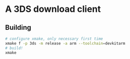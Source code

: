 # A 3DS download client

## Building

```sh
# configure xmake, only necessary first time
xmake f -p 3ds -m release -a arm --toolchain=devkitarm
# build!
xmake
```